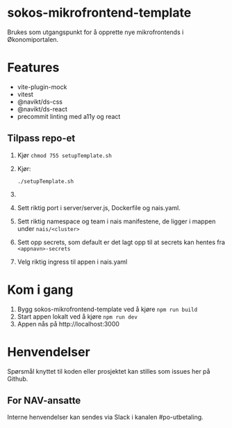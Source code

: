 # sokos-mikrofrontend-template

Brukes som utgangspunkt for å opprette nye mikrofrontends i Økonomiportalen.

# Features

- vite-plugin-mock
- vitest
- @navikt/ds-css
- @navikt/ds-react
- precommit linting med a11y og react

## Tilpass repo-et
1. Kjør `chmod 755 setupTemplate.sh`
2. Kjør:
   ```
   ./setupTemplate.sh
   ```
3.

4. Sett riktig port i server/server.js, Dockerfile og nais.yaml.
5. Sett riktig namespace og team i nais manifestene, de ligger i mappen under `nais/<cluster>`
6. Sett opp secrets, som default er det lagt opp til at secrets kan hentes fra `<appnavn>-secrets`
7. Velg riktig ingress til appen i nais.yaml

# Kom i gang

1. Bygg sokos-mikrofrontend-template ved å kjøre `npm run build`
2. Start appen lokalt ved å kjøre `npm run dev`
3. Appen nås på http://localhost:3000

# Henvendelser

Spørsmål knyttet til koden eller prosjektet kan stilles som issues her på Github.

## For NAV-ansatte

Interne henvendelser kan sendes via Slack i kanalen #po-utbetaling.